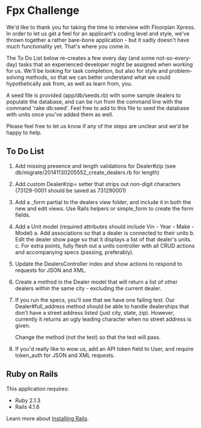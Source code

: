 Fpx Challenge
================

We'd like to thank you for taking the time to interview with Floorplan Xpress.
In order to let us get a feel for an applicant's coding level and style, we've
thrown together a rather bare-bone application - but it sadly doesn't have much
functionality yet. That's where you come in.

The To Do List below re-creates a few every day (and some not-so-every-day)
tasks that an experienced developer might be assigned when working for us.
We'll be looking for task completion, but also for style and problem-solving methods,
so that we can better understand what we could hypothetically ask from, as well as
learn from, you.

A seed file is provided (app/db/seeds.rb) with some sample dealers to populate
the database, and can be run from the command line with the command 'rake db:seed'.
Feel free to add to this file to seed the database with units once you've added
them as well.

Please feel free to let us know if any of the steps are unclear and we'd be
happy to help.


To Do List
-----------

1. Add missing presence and length validations for Dealer#zip (see
   db/migrate/20141130205552_create_dealers.rb for length)

2. Add custom Dealer#zip= setter that strips out non-digit characters
   (73129-0001 should be saved as 731290001)

3. Add a _form partial to the dealers view folder, and include it in both the new
     and edit views. Use Rails helpers or simple_form to create the form fields.

3. Add a Unit model (required attributes should include Vin - Year - Make - Model)
    a. Add associations so that a dealer is connected to their units
    b. Edit the dealer show page so that it displays a list of that dealer's units.
    c. For extra points, fully flesh out a units controller with all CRUD actions
         and accompanying specs (passing, preferably).

4. Update the DealersController index and show actions to respond to requests for JSON and XML.

5. Create a method in the Dealer model that will return a list of other dealers
     within the same city - excluding the current dealer.

6. If you run the specs, you'll see that we have one failing test. Our Dealer#full_address
     method should be able to handle dealerships that don't have a street address
     listed (just city, state, zip). However, currently it returns an ugly leading
     character when no street address is given.

   Change the method (not the test) so that the test will pass.

7. If you'd really like to wow us, add an API token field to User, and require
     token_auth for JSON and XML requests.


Ruby on Rails
-------------

This application requires:

- Ruby 2.1.3
- Rails 4.1.6

Learn more about [Installing Rails](http://railsapps.github.io/installing-rails.html).
